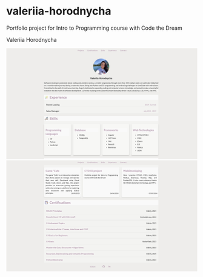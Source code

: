 # valeriia-horodnycha
Portfolio project for Intro to Programming course with Code the Dream

Valeriia Horodnycha

![screenshot](./pictures/main1.png)
![screenshot](./pictures/main2.png)

